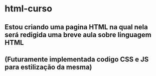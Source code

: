 # html-curso
Estou criando uma pagina HTML na qual nela será redigida uma breve aula sobre linguagem HTML 
--
(Futuramente implementada codigo CSS e JS para estilização da mesma)
--

